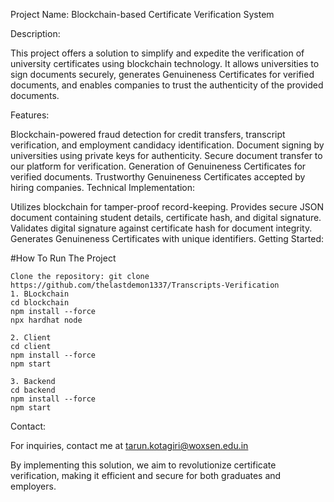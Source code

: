 Project Name: Blockchain-based Certificate Verification System

Description:

This project offers a solution to simplify and expedite the verification of university certificates using blockchain technology. It allows universities to sign documents securely, generates Genuineness Certificates for verified documents, and enables companies to trust the authenticity of the provided documents.

Features:

Blockchain-powered fraud detection for credit transfers, transcript verification, and employment candidacy identification.
Document signing by universities using private keys for authenticity.
Secure document transfer to our platform for verification.
Generation of Genuineness Certificates for verified documents.
Trustworthy Genuineness Certificates accepted by hiring companies.
Technical Implementation:

Utilizes blockchain for tamper-proof record-keeping.
Provides secure JSON document containing student details, certificate hash, and digital signature.
Validates digital signature against certificate hash for document integrity.
Generates Genuineness Certificates with unique identifiers.
Getting Started:

#How To Run The Project
```shell
Clone the repository: git clone https://github.com/thelastdemon1337/Transcripts-Verification
1. BLockchain
cd blockchain
npm install --force
npx hardhat node

2. Client
cd client
npm install --force
npm start

3. Backend
cd backend
npm install --force
npm start
```

Contact:

For inquiries, contact me at tarun.kotagiri@woxsen.edu.in

By implementing this solution, we aim to revolutionize certificate verification, making it efficient and secure for both graduates and employers.